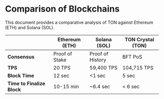 # Comparison of Blockchains

This document provides a comparative analysis of TON against Ethereum (ETH) and Solana (SOL).

|                            | Ethereum (ETH) | Solana (SOL)     | TON Crystal (TON)  |
|----------------------------|----------------|------------------|--------------------|
| **Consensus**              | Proof of Stake | Proof of History | BFT PoS            |
| **TPS**                    | 20 TPS         | 59,400 TPS       | 104,715 TPS        |
| **Block Time**             | 12 sec         | <1 sec           | 5 sec              |
| **Time to Finalize Block** | 10-15 min      | ~6.4 sec         | < 6 sec            |
